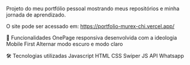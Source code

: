 Projeto do meu portfólio pessoal mostrando meus repositórios e minha jornada de aprendizado.

O site pode ser acessado em: https://portfolio-murex-chi.vercel.app/

📲 Funcionalidades
OnePage responsiva desenvolvida com a ideologia Mobile First
Alternar modo escuro e modo claro

🛠 Tecnologias utilizadas
Javascript
HTML
CSS
Swiper JS
API Whatsapp

